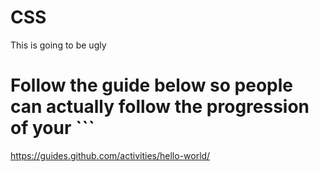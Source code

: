 # CSS

This is going to be ugly

# Follow the guide below so people can actually follow the progression of your ```

https://guides.github.com/activities/hello-world/

```
